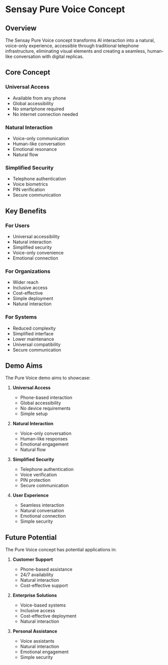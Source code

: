 # Sensay Pure Voice Concept

## Overview

The Sensay Pure Voice concept transforms AI interaction into a natural, voice-only experience, accessible through traditional telephone infrastructure, eliminating visual elements and creating a seamless, human-like conversation with digital replicas.

## Core Concept

### Universal Access
- Available from any phone
- Global accessibility
- No smartphone required
- No internet connection needed

### Natural Interaction
- Voice-only communication
- Human-like conversation
- Emotional resonance
- Natural flow

### Simplified Security
- Telephone authentication
- Voice biometrics
- PIN verification
- Secure communication

## Key Benefits

### For Users
- Universal accessibility
- Natural interaction
- Simplified security
- Voice-only convenience
- Emotional connection

### For Organizations
- Wider reach
- Inclusive access
- Cost-effective
- Simple deployment
- Natural interaction

### For Systems
- Reduced complexity
- Simplified interface
- Lower maintenance
- Universal compatibility
- Secure communication

## Demo Aims

The Pure Voice demo aims to showcase:

1. **Universal Access**
   - Phone-based interaction
   - Global accessibility
   - No device requirements
   - Simple setup

2. **Natural Interaction**
   - Voice-only conversation
   - Human-like responses
   - Emotional engagement
   - Natural flow

3. **Simplified Security**
   - Telephone authentication
   - Voice verification
   - PIN protection
   - Secure communication

4. **User Experience**
   - Seamless interaction
   - Natural conversation
   - Emotional connection
   - Simple security

## Future Potential

The Pure Voice concept has potential applications in:

1. **Customer Support**
   - Phone-based assistance
   - 24/7 availability
   - Natural interaction
   - Cost-effective support

2. **Enterprise Solutions**
   - Voice-based systems
   - Inclusive access
   - Cost-effective deployment
   - Natural interaction

3. **Personal Assistance**
   - Voice assistants
   - Natural interaction
   - Emotional engagement
   - Simple security
